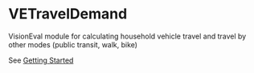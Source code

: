 # VETravelDemand
VisionEval module for calculating household vehicle travel and travel by other modes (public transit, walk, bike)

See [Getting Started](https://github.com/VisionEval/VisionEval/wiki/Getting-Started)
